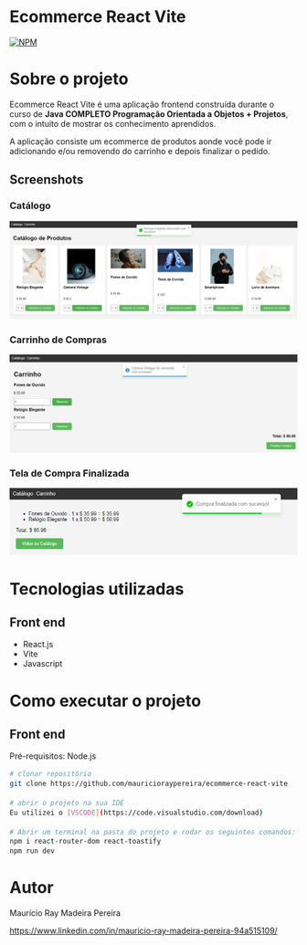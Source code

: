 # Ecommerce React Vite
[![NPM](https://img.shields.io/npm/l/react)](https://github.com/mauricioraypereira/ecommerce-react-vite/blob/main/LICENSE) 

# Sobre o projeto

Ecommerce React Vite é uma aplicação frontend construída durante o curso de **Java COMPLETO Programação Orientada a Objetos + Projetos**, com o intuito de mostrar os conhecimento aprendidos.

A aplicação consiste um ecommerce de produtos aonde você pode ir adicionando e/ou removendo do carrinho e depois finalizar o pedido.

## Screenshots

### Catálogo
![Imagem 1](https://github.com/mauricioraypereira/ecommerce-react-vite/blob/master/src/assets/Cart.png)

### Carrinho de Compras
![Imagem 2](https://github.com/mauricioraypereira/ecommerce-react-vite/blob/master/src/assets/Cart2.png)

### Tela de Compra Finalizada
![Imagem 3](https://github.com/mauricioraypereira/ecommerce-react-vite/blob/master/src/assets/Done.png)

# Tecnologias utilizadas
## Front end
- React.js
- Vite
- Javascript

# Como executar o projeto

## Front end
Pré-requisitos: Node.js

```bash
# clonar repositório
git clone https://github.com/mauricioraypereira/ecommerce-react-vite

# abrir o projeto na sua IDE
Eu utilizei o [VSCODE](https://code.visualstudio.com/download)

# Abrir um terminal na pasta do projeto e rodar os seguintes comandos:
npm i react-router-dom react-toastify
npm run dev
```

# Autor

Maurício Ray Madeira Pereira

https://www.linkedin.com/in/mauricio-ray-madeira-pereira-94a515109/

